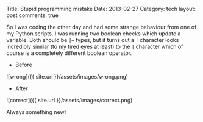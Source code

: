 Title: Stupid programming mistake
Date: 2013-02-27
Category: tech
layout: post
comments: true



So I was coding the other day and had some strange behaviour from one of my Python scripts. I was running two boolean checks which update a variable. Both should be `|=` types, but it turns out a `!` character looks incredibly similar (to my tired eyes at least) to the `|` character which of course is a completely different boolean operator.

* Before

![wrong]({{ site.url }}/assets/images/wrong.png)


* After

![correct]({{ site.url }}/assets/images/correct.png)

Always something new!
